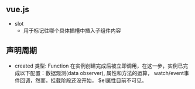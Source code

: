 ## vue.js
- slot
  * 用于标记往哪个具体插槽中插入子组件内容

## 声明周期
 - created 类型: Function
        在实例创建完成后被立即调用，在这一步，实例已完成以下配置：数据观测(data observer), 属性和方法的运算， watch/event事件回调，然而，挂载阶段还没开始， $el属性目前不可见。
